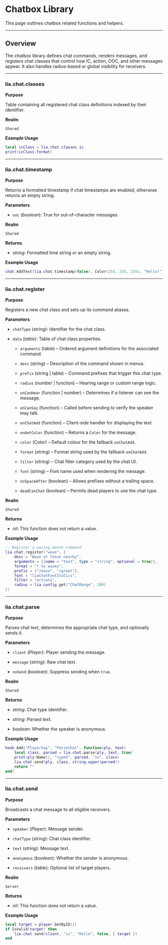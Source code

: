 # Chatbox Library

This page outlines chatbox related functions and helpers.

---

## Overview

The chatbox library defines chat commands, renders messages, and registers chat classes that control how IC, action, OOC, and other messages appear. It also handles radius-based or global visibility for receivers.

---

### lia.chat.classes

**Purpose**

Table containing all registered chat class definitions indexed by their identifier.

**Realm**

`Shared`

**Example Usage**

```lua
local icClass = lia.chat.classes.ic
print(icClass.format)
```

---

### lia.chat.timestamp

**Purpose**

Returns a formatted timestamp if chat timestamps are enabled; otherwise returns an empty string.

**Parameters**

* `ooc` (*boolean*): True for out-of-character messages.

**Realm**

`Shared`

**Returns**

* *string*: Formatted time string or an empty string.

**Example Usage**

```lua
chat.AddText(lia.chat.timestamp(false), Color(255, 255, 255), "Hello!")
```

---

### lia.chat.register

**Purpose**

Registers a new chat class and sets up its command aliases.

**Parameters**

* `chatType` (*string*): Identifier for the chat class.

* `data` (*table*): Table of chat class properties.

  * `arguments` (table) – Ordered argument definitions for the associated command.

  * `desc` (string) – Description of the command shown in menus.

  * `prefix` (string | table) – Command prefixes that trigger this chat type.

  * `radius` (number | function) – Hearing range or custom range logic.

  * `onCanHear` (function | number) – Determines if a listener can see the message.

  * `onCanSay` (function) – Called before sending to verify the speaker may talk.

  * `onChatAdd` (function) – Client-side handler for displaying the text.

  * `onGetColor` (function) – Returns a `Color` for the message.

  * `color` (Color) – Default colour for the fallback `onChatAdd`.

  * `format` (string) – Format string used by the fallback `onChatAdd`.

  * `filter` (string) – Chat filter category used by the chat UI.

  * `font` (string) – Font name used when rendering the message.

  * `noSpaceAfter` (boolean) – Allows prefixes without a trailing space.

  * `deadCanChat` (boolean) – Permits dead players to use the chat type.

**Realm**

`Shared`

**Returns**

* *nil*: This function does not return a value.

**Example Usage**

```lua
-- Register a waving emote command
lia.chat.register("wave", {
    desc = "Wave at those nearby",
    arguments = {{name = "text", type = "string", optional = true}},
    format = "* %s waves",
    prefix = {"/wave", "/greet"},
    font = "liaChatFontItalics",
    filter = "actions",
    radius = lia.config.get("ChatRange", 280)
})
```

---

### lia.chat.parse

**Purpose**

Parses chat text, determines the appropriate chat type, and optionally sends it.

**Parameters**

* `client` (*Player*): Player sending the message.

* `message` (*string*): Raw chat text.

* `noSend` (*boolean*): Suppress sending when `true`.

**Realm**

`Shared`

**Returns**

* *string*: Chat type identifier.

* *string*: Parsed text.

* *boolean*: Whether the speaker is anonymous.

**Example Usage**

```lua
hook.Add("PlayerSay", "ParseChat", function(ply, text)
    local class, parsed = lia.chat.parse(ply, text, true)
    print(ply:Name(), "typed", parsed, "in", class)
    lia.chat.send(ply, class, string.upper(parsed))
    return ""
end)
```

---

### lia.chat.send

**Purpose**

Broadcasts a chat message to all eligible receivers.

**Parameters**

* `speaker` (*Player*): Message sender.

* `chatType` (*string*): Chat class identifier.

* `text` (*string*): Message text.

* `anonymous` (*boolean*): Whether the sender is anonymous.

* `receivers` (*table*): Optional list of target players.

**Realm**

`Server`

**Returns**

* *nil*: This function does not return a value.

**Example Usage**

```lua
local target = player.GetByID(1)
if IsValid(target) then
    lia.chat.send(client, "ic", "Hello", false, { target })
end
```

